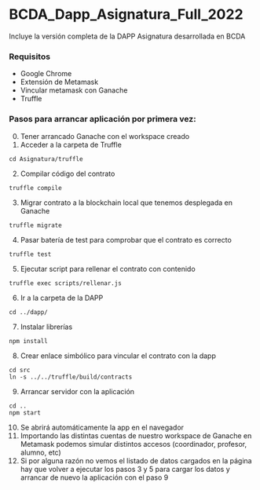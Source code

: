 # BCDA_Dapp_Asignatura_Full_2022
Incluye la versión completa de la DAPP Asignatura desarrollada en BCDA

### Requisitos
- Google Chrome
- Extensión de Metamask
- Vincular metamask con Ganache 
- Truffle 

### Pasos para arrancar aplicación por primera vez:

0. Tener arrancado Ganache con el workspace creado
1. Acceder a la carpeta de Truffle
```
cd Asignatura/truffle
```
2. Compilar código del contrato
```
truffle compile
```
3. Migrar contrato a la blockchain local que tenemos desplegada en Ganache
```
truffle migrate
```
4. Pasar batería de test para comprobar que el contrato es correcto
```
truffle test 
```
5. Ejecutar script para rellenar el contrato con contenido
```
truffle exec scripts/rellenar.js
```
6. Ir a la carpeta de la DAPP
```
cd ../dapp/
```
7. Instalar librerías
```
npm install
```
8. Crear enlace simbólico para vincular el contrato con la dapp
```
cd src
ln -s ../../truffle/build/contracts
```
9. Arrancar servidor con la aplicación
```
cd ..
npm start
```
10. Se abrirá automáticamente la app en el navegador
11. Importando las distintas cuentas de nuestro workspace de Ganache en Metamask podemos simular distintos accesos (coordinador, profesor, alumno, etc)
12. Si por alguna razón no vemos el listado de datos cargados en la página hay que volver a ejecutar los pasos 3 y 5 para cargar los datos y arrancar de nuevo la aplicación con el paso 9